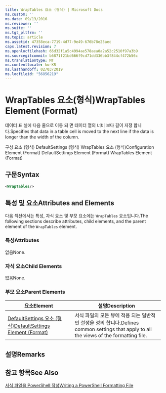 ```yaml
---
title: WrapTables 요소 (형식) | Microsoft Docs
ms.custom: ''
ms.date: 09/13/2016
ms.reviewer: ''
ms.suite: ''
ms.tgt_pltfrm: ''
ms.topic: article
ms.assetid: 47358eca-7719-4d77-9e49-676b78e25aec
caps.latest.revision: 7
ms.openlocfilehash: 66d32f1a5c4994ae578aea0a2a52c2510f97a3b9
ms.sourcegitcommit: b6871f21bd666f9cd71dd336bb3f844cf472b56c
ms.translationtype: MT
ms.contentlocale: ko-KR
ms.lasthandoff: 02/03/2019
ms.locfileid: "56856219"
---
```

# <a name="wraptables-element-format"></a><span data-ttu-id="cef39-102">WrapTables 요소(형식)</span><span class="sxs-lookup"><span data-stu-id="cef39-102">WrapTables Element (Format)</span></span>

<span data-ttu-id="cef39-103">데이터 표 셀에 다음 줄으로 이동 되 면 데이터 열의 너비 보다 길이 지정 합니다.</span><span class="sxs-lookup"><span data-stu-id="cef39-103">Specifies that data in a table cell is moved to the next line if the data is longer than the width of the column.</span></span>

<span data-ttu-id="cef39-104">구성 요소 (형식) DefaultSettings (형식) WrapTables 요소 (형식)</span><span class="sxs-lookup"><span data-stu-id="cef39-104">Configuration Element (Format) DefaultSettings Element (Format) WrapTables Element (Format)</span></span>

## <a name="syntax"></a><span data-ttu-id="cef39-105">구문</span><span class="sxs-lookup"><span data-stu-id="cef39-105">Syntax</span></span>

```xml
<WrapTables/>
```

## <a name="attributes-and-elements"></a><span data-ttu-id="cef39-106">특성 및 요소</span><span class="sxs-lookup"><span data-stu-id="cef39-106">Attributes and Elements</span></span>

<span data-ttu-id="cef39-107">다음 섹션에서는 특성, 자식 요소 및 부모 요소에는 `WrapTables` 요소입니다.</span><span class="sxs-lookup"><span data-stu-id="cef39-107">The following sections describe attributes, child elements, and the parent element of the `WrapTables` element.</span></span>

### <a name="attributes"></a><span data-ttu-id="cef39-108">특성</span><span class="sxs-lookup"><span data-stu-id="cef39-108">Attributes</span></span>

<span data-ttu-id="cef39-109">없음</span><span class="sxs-lookup"><span data-stu-id="cef39-109">None.</span></span>

### <a name="child-elements"></a><span data-ttu-id="cef39-110">자식 요소</span><span class="sxs-lookup"><span data-stu-id="cef39-110">Child Elements</span></span>

<span data-ttu-id="cef39-111">없음</span><span class="sxs-lookup"><span data-stu-id="cef39-111">None.</span></span>

### <a name="parent-elements"></a><span data-ttu-id="cef39-112">부모 요소</span><span class="sxs-lookup"><span data-stu-id="cef39-112">Parent Elements</span></span>

|<span data-ttu-id="cef39-113">요소</span><span class="sxs-lookup"><span data-stu-id="cef39-113">Element</span></span>|<span data-ttu-id="cef39-114">설명</span><span class="sxs-lookup"><span data-stu-id="cef39-114">Description</span></span>|
|-------------|-----------------|
|[<span data-ttu-id="cef39-115">DefaultSettings 요소 (형식)</span><span class="sxs-lookup"><span data-stu-id="cef39-115">DefaultSettings Element (Format)</span></span>](./defaultsettings-element-format.md)|<span data-ttu-id="cef39-116">서식 파일의 모든 뷰에 적용 되는 일반적인 설정을 정의 합니다.</span><span class="sxs-lookup"><span data-stu-id="cef39-116">Defines common settings that apply to all the views of the formatting file.</span></span>|

## <a name="remarks"></a><span data-ttu-id="cef39-117">설명</span><span class="sxs-lookup"><span data-stu-id="cef39-117">Remarks</span></span>

## <a name="see-also"></a><span data-ttu-id="cef39-118">참고 항목</span><span class="sxs-lookup"><span data-stu-id="cef39-118">See Also</span></span>

[<span data-ttu-id="cef39-119">서식 파일을 PowerShell 작성</span><span class="sxs-lookup"><span data-stu-id="cef39-119">Writing a PowerShell Formatting File</span></span>](./writing-a-powershell-formatting-file.md)
